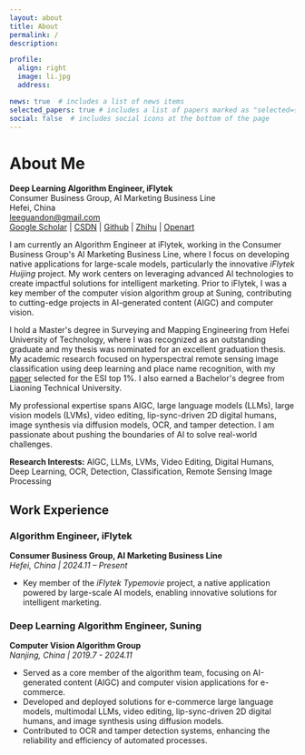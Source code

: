 ```yaml
---
layout: about
title: About
permalink: /
description: 

profile:
  align: right
  image: li.jpg
  address: 

news: true  # includes a list of news items
selected_papers: true # includes a list of papers marked as "selected={true}"
social: false  # includes social icons at the bottom of the page
---
```


# About Me

**Deep Learning Algorithm Engineer, iFlytek**  
Consumer Business Group, AI Marketing Business Line  
Hefei, China  
leeguandon@gmail.com  
[Google Scholar](https://scholar.google.com/citations?user=on_b6MMAAAAJ) | [CSDN](https://blog.csdn.net/u012193416) | [Github](https://github.com/leeguandong) | [Zhihu](https://www.zhihu.com/people/li-xin-52-81) | [Openart](https://openart.ai/workflows/profile/leeguandong)  

I am currently an Algorithm Engineer at iFlytek, working in the Consumer Business Group's AI Marketing Business Line, where I focus on developing native applications for large-scale models, particularly the innovative *iFlytek Huijing* project. My work centers on leveraging advanced AI technologies to create impactful solutions for intelligent marketing. Prior to iFlytek, I was a key member of the computer vision algorithm group at Suning, contributing to cutting-edge projects in AI-generated content (AIGC) and computer vision.  

I hold a Master's degree in Surveying and Mapping Engineering from Hefei University of Technology, where I was recognized as an outstanding graduate and my thesis was nominated for an excellent graduation thesis. My academic research focused on hyperspectral remote sensing image classification using deep learning and place name recognition, with my [paper](https://ieeexplore.ieee.org/abstract/document/8784389/) selected for the ESI top 1%. I also earned a Bachelor's degree from Liaoning Technical University.  

My professional expertise spans AIGC, large language models (LLMs), large vision models (LVMs), video editing, lip-sync-driven 2D digital humans, image synthesis via diffusion models, OCR, and tamper detection. I am passionate about pushing the boundaries of AI to solve real-world challenges.  

**Research Interests:** AIGC, LLMs, LVMs, Video Editing, Digital Humans, Deep Learning, OCR, Detection, Classification, Remote Sensing Image Processing  

## Work Experience  

### Algorithm Engineer, iFlytek  

**Consumer Business Group, AI Marketing Business Line**  
*Hefei, China | 2024.11 – Present*  

- Key member of the *iFlytek Typemovie* project, a native application powered by large-scale AI models, enabling innovative solutions for intelligent marketing.

### Deep Learning Algorithm Engineer, Suning  

**Computer Vision Algorithm Group**  
*Nanjing, China | 2019.7 - 2024.11*  

- Served as a core member of the algorithm team, focusing on AI-generated content (AIGC) and computer vision applications for e-commerce.  
- Developed and deployed solutions for e-commerce large language models, multimodal LLMs, video editing, lip-sync-driven 2D digital humans, and image synthesis using diffusion models.  
- Contributed to OCR and tamper detection systems, enhancing the reliability and efficiency of automated processes.
